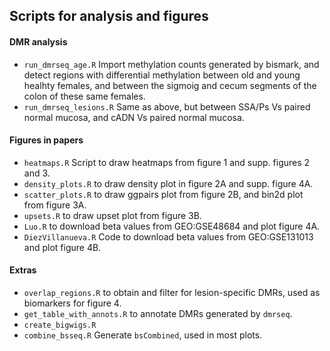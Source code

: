 
## Scripts for analysis and figures

#### DMR analysis
* `run_dmrseq_age.R` Import methylation counts generated by bismark, and detect regions with differential methylation between old and young healhty females, and between the sigmoig and cecum segments of the colon of these same females.
* `run_dmrseq_lesions.R` Same as above, but between SSA/Ps Vs paired normal mucosa, and cADN Vs paired normal mucosa.

#### Figures in papers
* `heatmaps.R` Script to draw heatmaps from figure 1 and supp. figures 2 and 3.
* `density_plots.R` to draw density plot in figure 2A and supp. figure 4A.
* `scatter_plots.R` to draw ggpairs plot from figure 2B, and bin2d plot from figure 3A.
* `upsets.R` to draw upset plot from figure 3B.
* `Luo.R` to download beta values from GEO:GSE48684 and plot figure 4A.
* `DiezVillanueva.R` Code to download beta values from GEO:GSE131013 and plot figure 4B.

#### Extras
* `overlap_regions.R` to obtain and filter for lesion-specific DMRs, used as biomarkers for figure 4.
* `get_table_with_annots.R` to annotate DMRs generated by `dmrseq`.
* `create_bigwigs.R` 
* `combine_bsseq.R` Generate `bsCombined`, used in most plots.
